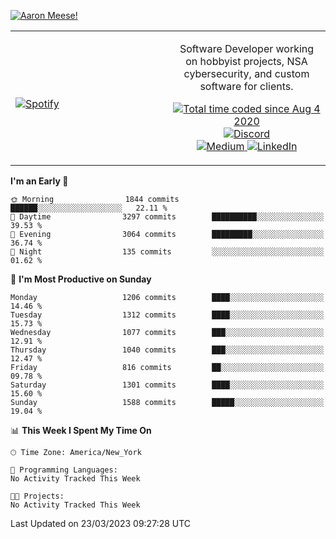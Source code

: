 [![Aaron Meese!](https://user-images.githubusercontent.com/17814535/88975338-a2aabf00-d27f-11ea-963f-8a19608716b4.png)](https://github.com/ajmeese7/readme-ascii "README ASCII")

<!-- Modified from project here: https://github.com/novatorem/novatorem -->
<table width="100%">
  <tr>
  <td width="50%">

&nbsp; <br> [![Spotify](https://ajmeese7.vercel.app/api/spotify)](https://open.spotify.com/user/ajmeese)

  </td>
  <td width="50%">
    <p align="center">
    Software Developer working on hobbyist projects, NSA cybersecurity, and custom software for clients.
    </p>
    <p align="center">
      <a href="https://wakatime.com/@f726891d-3b02-46cd-9b60-e8c59f9e2b14">
        <img src="https://wakatime.com/badge/user/f726891d-3b02-46cd-9b60-e8c59f9e2b14.svg" alt="Total time coded since Aug 4 2020" title="WakaTime" />
      </a>
      <a href="http://link.aaronmeese.com/discord">
        <img src="https://img.shields.io/badge/discord-ajmeese7%234835-369?style=flat-square&logo=discord&logoColor=white&color=purple" alt="Discord" title="Discord">
      </a>
      <br />
      <a href="https://link.aaronmeese.com/medium">
        <img src="https://img.shields.io/badge/medium-ajmeese7-1DB954?style=flat-square&logo=medium&logoColor=white" alt="Medium" title="Medium">
      </a>
      <a href="https://link.aaronmeese.com/linkedin">
        <img src="https://img.shields.io/badge/linkedIn-aaronmeese-1DB954?style=flat-square&logo=linkedin&logoColor=white&color=blue" alt="LinkedIn" title="LinkedIn">
      </a>
    </p>
  </td>

</table>

[//]: <> (The `&nbsp;` is to have Aphelion take up more space)

<!--START_SECTION:waka-->
**I'm an Early 🐤** 

```text
🌞 Morning                1844 commits        ██████░░░░░░░░░░░░░░░░░░░   22.11 % 
🌆 Daytime                3297 commits        ██████████░░░░░░░░░░░░░░░   39.53 % 
🌃 Evening                3064 commits        █████████░░░░░░░░░░░░░░░░   36.74 % 
🌙 Night                  135 commits         ░░░░░░░░░░░░░░░░░░░░░░░░░   01.62 % 
```
📅 **I'm Most Productive on Sunday** 

```text
Monday                   1206 commits        ████░░░░░░░░░░░░░░░░░░░░░   14.46 % 
Tuesday                  1312 commits        ████░░░░░░░░░░░░░░░░░░░░░   15.73 % 
Wednesday                1077 commits        ███░░░░░░░░░░░░░░░░░░░░░░   12.91 % 
Thursday                 1040 commits        ███░░░░░░░░░░░░░░░░░░░░░░   12.47 % 
Friday                   816 commits         ██░░░░░░░░░░░░░░░░░░░░░░░   09.78 % 
Saturday                 1301 commits        ████░░░░░░░░░░░░░░░░░░░░░   15.60 % 
Sunday                   1588 commits        █████░░░░░░░░░░░░░░░░░░░░   19.04 % 
```


📊 **This Week I Spent My Time On** 

```text
🕑︎ Time Zone: America/New_York

💬 Programming Languages: 
No Activity Tracked This Week

🐱‍💻 Projects: 
No Activity Tracked This Week
```


 Last Updated on 23/03/2023 09:27:28 UTC
<!--END_SECTION:waka-->
